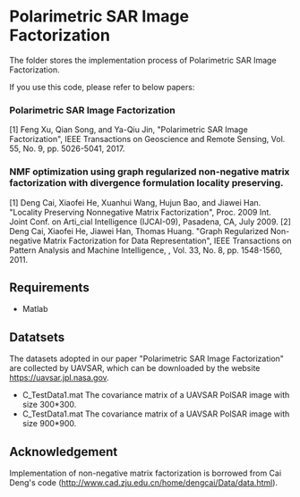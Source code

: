 # Polarimetric SAR Image Factorization 
The folder stores the implementation process of Polarimetric SAR Image Factorization. 

If you use this code, please refer to below papers:
### Polarimetric SAR Image Factorization
[1]  Feng Xu, Qian Song, and Ya-Qiu Jin,  "Polarimetric SAR Image Factorization",  IEEE Transactions on Geoscience and Remote Sensing, Vol. 55, No. 9, pp. 5026-5041, 2017.  
### NMF optimization using graph regularized non-negative matrix factorization with divergence formulation locality preserving.
[1]  Deng Cai, Xiaofei He, Xuanhui Wang, Hujun Bao, and Jiawei Han. "Locality Preserving Nonnegative Matrix Factorization", Proc. 2009 Int. Joint Conf. on Arti_cial Intelligence (IJCAI-09), Pasadena, CA, July 2009. 
[2]  Deng Cai, Xiaofei He, Jiawei Han, Thomas Huang. "Graph Regularized Non-negative Matrix Factorization for Data Representation", IEEE Transactions on Pattern Analysis and Machine Intelligence, , Vol. 33, No. 8, pp. 1548-1560, 2011.  

## Requirements
- Matlab

## Datatsets
The datasets adopted in our paper "Polarimetric SAR Image Factorization" are collected by UAVSAR, which can be downloaded by the website 
https://uavsar.jpl.nasa.gov.
- C_TestData1.mat  The covariance matrix of a UAVSAR PolSAR image with size 300*300.
- C_TestData1.mat  The covariance matrix of a UAVSAR PolSAR image with size 900*900.

## Acknowledgement 
Implementation of non-negative matrix factorization is borrowed from Cai Deng's code (http://www.cad.zju.edu.cn/home/dengcai/Data/data.html).
